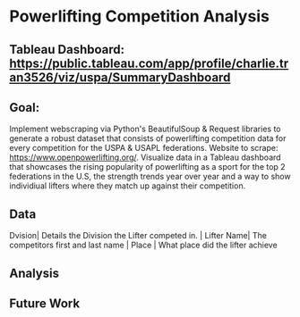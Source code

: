 # Powerlifting Competition Analysis
## Tableau Dashboard: https://public.tableau.com/app/profile/charlie.tran3526/viz/uspa/SummaryDashboard

## Goal: 
Implement webscraping via Python's BeautifulSoup & Request libraries to generate a robust dataset that consists of powerlifting competition data for every competition for the USPA & USAPL federations. Website to scrape: https://www.openpowerlifting.org/. Visualize data in a Tableau dashboard that showcases the rising popularity of powerlifting as a sport for the top 2 federations in the U.S, the strength trends year over year and a way to show individiual lifters where they match up against their competition. 

## Data
Dvision| Details the Division the Lifter competed in. | 
Lifter Name| The competitors first and last name |
Place | What place did the lifter achieve



## Analysis

## Future Work
